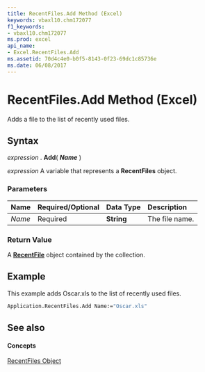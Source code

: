 ```yaml
---
title: RecentFiles.Add Method (Excel)
keywords: vbaxl10.chm172077
f1_keywords:
- vbaxl10.chm172077
ms.prod: excel
api_name:
- Excel.RecentFiles.Add
ms.assetid: 70d4c4e0-b0f5-8143-0f23-69dc1c85736e
ms.date: 06/08/2017
---
```



# RecentFiles.Add Method (Excel)

Adds a file to the list of recently used files.


## Syntax

 _expression_ . **Add**( **_Name_** )

 _expression_ A variable that represents a **RecentFiles** object.


### Parameters



|**Name**|**Required/Optional**|**Data Type**|**Description**|
|:-----|:-----|:-----|:-----|
| _Name_|Required| **String**|The file name.|

### Return Value

A  **[RecentFile](Excel.RecentFile.md)** object contained by the collection.


## Example

This example adds Oscar.xls to the list of recently used files.


```vb
Application.RecentFiles.Add Name:="Oscar.xls"
```


## See also


#### Concepts


[RecentFiles Object](Excel.RecentFiles.md)

